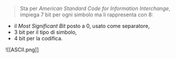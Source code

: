 >Sta per *American Standard Code for Information Interchange*, impiega 7 bit per ogni simbolo ma li rappresenta con 8:

- il *Most Significant Bit* posto a 0, usato come separatore,
- 3 bit per il tipo di simbolo,
- 4 bit per la codifica.

![[ASCII.png]]